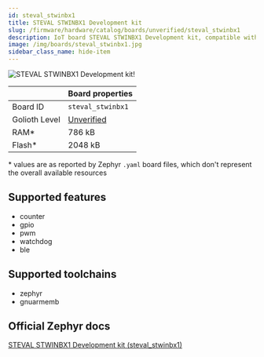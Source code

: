 ```yaml
---
id: steval_stwinbx1
title: STEVAL STWINBX1 Development kit
slug: /firmware/hardware/catalog/boards/unverified/steval_stwinbx1
description: IoT board STEVAL STWINBX1 Development kit, compatible with Golioth at unverified level.
image: /img/boards/steval_stwinbx1.jpg
sidebar_class_name: hide-item
---
```


[//]: # (This is an auto-generated file, do not edit! Changes to it will be lost upon re-generation)

![STEVAL STWINBX1 Development kit!](/img/boards/steval_stwinbx1.jpg "STEVAL STWINBX1 Development kit")

|                | Board properties     |
| -------------  | -------------------- |
| Board ID       | `steval_stwinbx1` |
| Golioth Level  | [Unverified](/firmware/hardware#unverified-boards) |
| RAM*           | 786 kB |
| Flash*         | 2048 kB |

\* values are as reported by Zephyr `.yaml` board files, which don't represent the overall available resources



## Supported features

* counter
* gpio
* pwm
* watchdog
* ble

## Supported toolchains

* zephyr
* gnuarmemb

## Official Zephyr docs

[STEVAL STWINBX1 Development kit (steval_stwinbx1)](https://docs.zephyrproject.org/latest/boards/st/steval_stwinbx1/doc/index.html)
